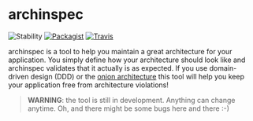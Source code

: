 # archinspec

![Stability](https://img.shields.io/badge/stability-alpha-orange.svg)
[![Packagist](https://img.shields.io/packagist/v/fakeller/archinspec.svg?maxAge=2592000)](https://packagist.org/packages/fakeller/archinspec)
[![Travis](https://img.shields.io/travis/fakeller/archinspec.svg?maxAge=2592000)](https://travis-ci.org/FaKeller/archinspec)

archinspec is a tool to help you maintain a great architecture for your application.
You simply define how your architecture should look like and archinspec validates that it actually is as expected.
If you use domain-driven design (DDD) or the [onion architecture](http://jeffreypalermo.com/blog/the-onion-architecture-part-1/) this tool will help you keep your application free from architecture violations!

> **WARNING**: the tool is still in development. Anything can change anytime. Oh, and there might be some bugs here and there :-)